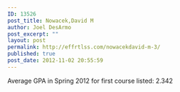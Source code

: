 ```yaml
---
ID: 13526
post_title: Nowacek,David M
author: Joel DesArmo
post_excerpt: ""
layout: post
permalink: http://effrtlss.com/nowacekdavid-m-3/
published: true
post_date: 2012-11-02 20:55:59
---
```

<p>Average GPA in Spring 2012 for first course listed: 2.342</p>
